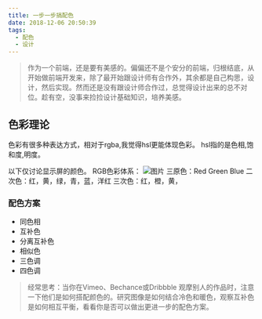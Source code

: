 ```yaml
---
title: 一步一步搞配色
date: 2018-12-06 20:50:39
tags:
  - 配色
  - 设计
---
```

> 作为一个前端，还是要有美感的。偏偏还不是个安分的前端，归根结底，从开始做前端开发来，除了最开始跟设计师有合作外，其余都是自己构思，设计，然后实现。然而还是没有跟设计师合作过，总觉得设计出来的总不对位。趁有空，没事来捡捡设计基础知识，培养美感。

## 色彩理论
色彩有很多种表达方式，相对于rgba,我觉得hsl更能体现色彩。
hsl指的是色相,饱和度,明度。

以下仅讨论显示屏的颜色。
RGB色彩体系：
![图片](http://1.bp.blogspot.com/-oxEWSMAw_jU/TgX7DhlQfkI/AAAAAAAAFdE/K9I2LbzzBQQ/s1600/RGB%25E8%2589%25B2%25E7%259B%25B8%25E7%2592%25B0.png)
三原色：Red Green Blue
二次色：红，黄，绿，青，蓝，洋红
三次色：红，橙，黄，

### 配色方案
- 同色相
- 互补色
- 分离互补色
- 相似色
- 三色调
- 四色调

> 经常思考：当你在Vimeo、Bechance或Dribbble 观摩别人的作品时，注意一下他们是如何搭配颜色的。研究图像是如何结合冷色和暖色，观察互补色是如何相互平衡，看看你是否可以做出更进一步的配色方案。
